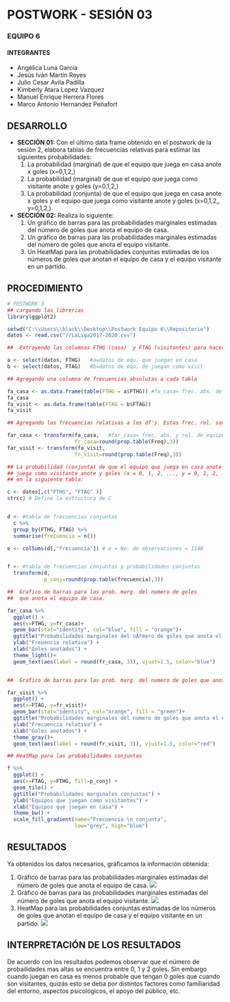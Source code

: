 # POSTWORK - SESIÓN 03
### EQUIPO 6
#### INTEGRANTES
- Angélica Luna García
- Jesús Iván Martín Reyes
- Julio Cesar Avila Padilla
- Kimberly Atara Lopez Vazquez
- Manuel Enrique Herrera Flores
- Marco Antonio Hernandez Peñafort
## DESARROLLO

 - **SECCIÓN 01:** Con el último data frame obtenido en el postwork de la sesión 2, elabora tablas de frecuencias relativas para estimar las siguientes probabilidades:
      1. La probabilidad (marginal) de que el equipo que juega en casa anote x goles (x=0,1,2,)
      2. La probabilidad (marginal) de que el equipo que juega como visitante anote y goles (y=0,1,2,)
      3. La probabilidad (conjunta) de que el equipo que juega en casa anote x goles y el equipo que juega como visitante anote y goles (x=0,1,2,, y=0,1,2,)
 - **SECCIÓN 02:** Realiza lo siguiente:
   1. Un gráfico de barras para las probabilidades marginales estimadas del número de goles que anota el equipo de casa.
   2. Un gráfico de barras para las probabilidades marginales estimadas del número de goles que anota el equipo visitante.
   3. Un HeatMap para las probabilidades conjuntas estimadas de los números de goles que anotan el equipo de casa y el equipo visitante en un partido.


## PROCEDIMIENTO

```R
# POSTWORK 3
## cargando las librerias
library(ggplot2)

setwd("C:\\Users\\black\\Desktop\\Postwork Equipo 6\\Repositorio")
datos <- read.csv("//LaLiga2017-2020.csv")

##  Extrayendo las columnas FTHG (casa)  y FTAG (visitantes) para hacer las tablas

a <- select(datos, FTHG)   #a=datos de equ. que juegan en casa
b <- select(datos, FTAG)   #b=datos de equ. de juegan como visit

## Agregando una columna de frecuencias absolutas a cada tabla

fa_casa <- as.data.frame(table(FTHG = a$FTHG)) #fa_casa= frec. abs. de equipos que juegan en casa
fa_casa
fa_visit <- as.data.frame(table(FTAG = b$FTAG))
fa_visit

## Agregando las frecuencias relativas a los df's. Estas frec. rel. son las probabilidades marginales.

far_casa <- transform(fa_casa,   #far_casa= frec. abs. y rel. de equipos que juegan en casa   
                      fr_casa=round(prop.table(Freq),3))
far_visit <- transform(fa_visit,     
                      fr_visit=round(prop.table(Freq),3))

## La probabilidad (conjunta) de que el equipo que juega en casa anote x goles y el equipo que
## juega como visitante anote y goles (x = 0, 1, 2, ..., y = 0, 1, 2, ...) es la columna "p_conj"
## en la siguiente tabla:

c <- datos[,c("FTHG", "FTAG" )]
str(c) # Define la estructura de C


d <- #tabla de frecuencias conjuntas
  c %>%
  group_by(FTHG, FTAG) %>%
  summarise(frecuencia = n())

e <- colSums(d[,"frecuencia"]) # e = No. de observaciones = 1140


f <- #tabla de frecuencias conjuntas y probabilidades conjuntas
  transform(d,     
            p_conj=round(prop.table(frecuencia),3))

##  Grafico de barras para las prob. marg. del numero de goles 
##  que anota el equipo de casa.

far_casa %>%
  ggplot() +
  aes(x=FTHG, y=fr_casa)+ 
  geom_bar(stat="identity", col="blue", fill = "orange")+
  ggtitle("Probabilidades marginales del nÃºmero de goles que anota el equipo de casa") +
  ylab("Freuencia relativa") +
  xlab("Goles anotados") +
  theme_light()+
  geom_text(aes(label = round(fr_casa, 3)), vjust=1.5, color="blue")


##  Grafico de barras para las prob. marg. del numero de goles que anota el equipo de visitante.

far_visit %>%
  ggplot() +
  aes(x=FTAG, y=fr_visit)+ 
  geom_bar(stat="identity", col="orange", fill = "green")+
  ggtitle("Probabilidades marginales del numero de goles que anota el equipo visitante") +
  ylab("Frecuencia relativa") +
  xlab("Goles anotados") +
  theme_gray()+
  geom_text(aes(label = round(fr_visit, 3)), vjust=1.5, color="red")

## HeatMap para las probabilidades conjuntas

f %>%
  ggplot() +
  aes(x=FTAG, y=FTHG, fill=p_conj) +
  geom_tile() +
  ggtitle("Probabilidades marginales conjustas") +
  ylab("Equipos que juegan como visitantes") +
  xlab("Equipos que juegan en casa") +
  theme_bw() +
  scale_fill_gradient(name="Frecuencia \n conjunta",
                      low="grey", high="blue")

```

## RESULTADOS
Ya obtenidos los datos necesarios, gráficamos la información obtenida:
   1. Gráfico de barras para las probabilidades marginales estimadas del número de goles que anota el equipo de casa.
   ![](1.jpg)
   3. Gráfico de barras para las probabilidades marginales estimadas del número de goles que anota el equipo visitante.
   ![](2.jpg)
   5. HeatMap para las probabilidades conjuntas estimadas de los números de goles que anotan el equipo de casa y el equipo visitante en un partido.
   ![](3.jpg)

## INTERPRETACIÓN DE LOS RESULTADOS
De acuerdo con los resultados podemos observar que el número de probailidades mas altas se encuentra entre 0, 1 y 2 goles. Sin embargo cuando juegan en casa es menos probable que tengan 0 goles que cuando son visitantes, quizás esto se deba por distintos factores como familiaridad del entorno, aspectos psicológicos, el apoyo del público, etc.
